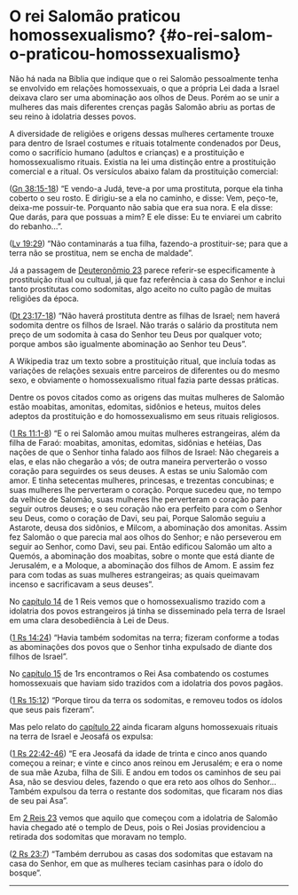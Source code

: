 # O rei Salomão praticou homossexualismo? {#o-rei-salom-o-praticou-homossexualismo}

Não há nada na Bíblia que indique que o rei Salomão pessoalmente tenha se envolvido em relações homossexuais, o que a própria Lei dada a Israel deixava claro ser uma abominação aos olhos de Deus. Porém ao se unir a mulheres das mais diferentes crenças pagãs Salomão abriu as portas de seu reino à idolatria desses povos.

A diversidade de religiões e origens dessas mulheres certamente trouxe para dentro de Israel costumes e rituais totalmente condenados por Deus, como o sacrifício humano (adultos e crianças) e a prostituição e homossexualismo rituais. Existia na lei uma distinção entre a prostituição comercial e a ritual. Os versículos abaixo falam da prostituição comercial:

([Gn 38:15-18](http://bibliaonline.com.br/acf/gn/38/15-18)) “E vendo-a Judá, teve-a por uma prostituta, porque ela tinha coberto o seu rosto. E dirigiu-se a ela no caminho, e disse: Vem, peço-te, deixa-me possuir-te. Porquanto não sabia que era sua nora. E ela disse: Que darás, para que possuas a mim? E ele disse: Eu te enviarei um cabrito do rebanho...”.

([Lv 19:29](http://bibliaonline.com.br/acf/lv/19/29)) “Não contaminarás a tua filha, fazendo-a prostituir-se; para que a terra não se prostitua, nem se encha de maldade”.

Já a passagem de [Deuteronômio 23](http://bibliaonline.com.br/acf/dt/23) parece referir-se especificamente à prostituição ritual ou cultual, já que faz referência à casa do Senhor e inclui tanto prostitutas como sodomitas, algo aceito no culto pagão de muitas religiões da época.

([Dt 23:17-18](http://bibliaonline.com.br/acf/dt/23/17-18)) “Não haverá prostituta dentre as filhas de Israel; nem haverá sodomita dentre os filhos de Israel. Não trarás o salário da prostituta nem preço de um sodomita à casa do Senhor teu Deus por qualquer voto; porque ambos são igualmente abominação ao Senhor teu Deus”.

A Wikipedia traz um texto sobre a prostituição ritual, que incluía todas as variações de relações sexuais entre parceiros de diferentes ou do mesmo sexo, e obviamente o homossexualismo ritual fazia parte dessas práticas.

Dentre os povos citados como as origens das muitas mulheres de Salomão estão moabitas, amonitas, edomitas, sidônios e heteus, muitos deles adeptos da prostituição e do homossexualismo em seus rituais religiosos.

([1 Rs 11:1-8](http://bibliaonline.com.br/acf/1rs/11/1-8)) “E o rei Salomão amou muitas mulheres estrangeiras, além da filha de Faraó: moabitas, amonitas, edomitas, sidônias e hetéias, Das nações de que o Senhor tinha falado aos filhos de Israel: Não chegareis a elas, e elas não chegarão a vós; de outra maneira perverterão o vosso coração para seguirdes os seus deuses. A estas se uniu Salomão com amor. E tinha setecentas mulheres, princesas, e trezentas concubinas; e suas mulheres lhe perverteram o coração. Porque sucedeu que, no tempo da velhice de Salomão, suas mulheres lhe perverteram o coração para seguir outros deuses; e o seu coração não era perfeito para com o Senhor seu Deus, como o coração de Davi, seu pai, Porque Salomão seguiu a Astarote, deusa dos sidônios, e Milcom, a abominação dos amonitas. Assim fez Salomão o que parecia mal aos olhos do Senhor; e não perseverou em seguir ao Senhor, como Davi, seu pai. Então edificou Salomão um alto a Quemós, a abominação dos moabitas, sobre o monte que está diante de Jerusalém, e a Moloque, a abominação dos filhos de Amom. E assim fez para com todas as suas mulheres estrangeiras; as quais queimavam incenso e sacrificavam a seus deuses”.

No [capítulo 14](http://bibliaonline.com.br/acf/1rs/14) de 1 Reis vemos que o homossexualismo trazido com a idolatria dos povos estrangeiros já tinha se disseminado pela terra de Israel em uma clara desobediência à Lei de Deus.

([1 Rs 14:24](http://bibliaonline.com.br/acf/1rs/14/24)) “Havia também sodomitas na terra; fizeram conforme a todas as abominações dos povos que o Senhor tinha expulsado de diante dos filhos de Israel”.

No [capítulo 15](http://bibliaonline.com.br/acf/1rs/15) de 1rs encontramos o Rei Asa combatendo os costumes homossexuais que haviam sido trazidos com a idolatria dos povos pagãos.

([1 Rs 15:12](http://bibliaonline.com.br/acf/1rs/15/12)) “Porque tirou da terra os sodomitas, e removeu todos os ídolos que seus pais fizeram”.

Mas pelo relato do [capítulo 22](http://bibliaonline.com.br/acf/1rs/22) ainda ficaram alguns homossexuais rituais na terra de Israel e Jeosafá os expulsa:

([1 Rs 22:42-46](http://bibliaonline.com.br/acf/1rs/22/42-46)) “E era Jeosafá da idade de trinta e cinco anos quando começou a reinar; e vinte e cinco anos reinou em Jerusalém; e era o nome de sua mãe Azuba, filha de Sili. E andou em todos os caminhos de seu pai Asa, não se desviou deles, fazendo o que era reto aos olhos do Senhor... Também expulsou da terra o restante dos sodomitas, que ficaram nos dias de seu pai Asa”.

Em [2 Reis 23](http://bibliaonline.com.br/acf/2rs/23) vemos que aquilo que começou com a idolatria de Salomão havia chegado até o templo de Deus, pois o Rei Josias providenciou a retirada dos sodomitas que moravam no templo.

([2 Rs 23:7](http://bibliaonline.com.br/acf/2rs/23/7)) “Também derrubou as casas dos sodomitas que estavam na casa do Senhor, em que as mulheres teciam casinhas para o ídolo do bosque”.

*****